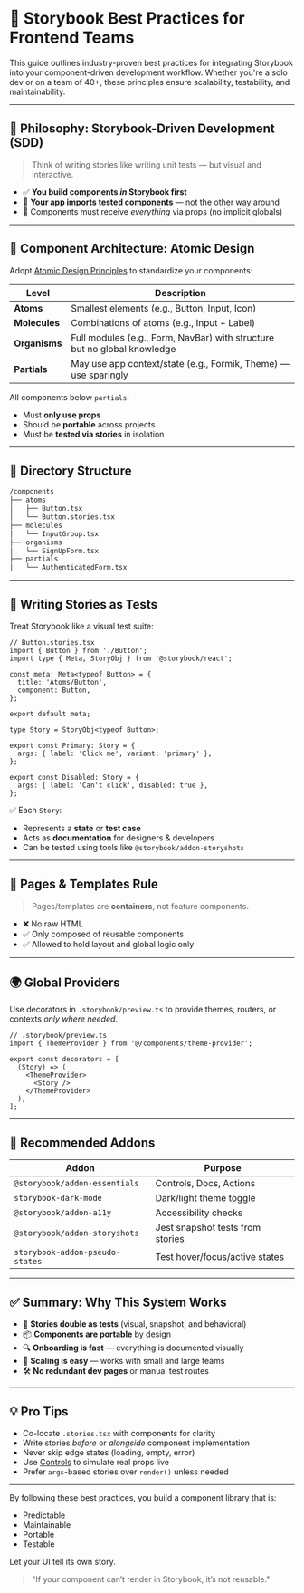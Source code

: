 # 📘 Storybook Best Practices for Frontend Teams

This guide outlines industry-proven best practices for integrating Storybook into your component-driven development workflow. Whether you're a solo dev or on a team of 40+, these principles ensure scalability, testability, and maintainability.

---

## 🎯 Philosophy: Storybook-Driven Development (SDD)

> Think of writing stories like writing unit tests — but visual and interactive.

* ✅ **You build components *in* Storybook first**
* 🔁 **Your app imports tested components** — not the other way around
* 🧱 Components must receive *everything* via props (no implicit globals)

---

## 🧱 Component Architecture: Atomic Design

Adopt [Atomic Design Principles](https://bradfrost.com/blog/post/atomic-web-design/) to standardize your components:

| Level         | Description                                                              |
| ------------- | ------------------------------------------------------------------------ |
| **Atoms**     | Smallest elements (e.g., Button, Input, Icon)                            |
| **Molecules** | Combinations of atoms (e.g., Input + Label)                              |
| **Organisms** | Full modules (e.g., Form, NavBar) with structure but no global knowledge |
| **Partials**  | May use app context/state (e.g., Formik, Theme) — use sparingly          |

All components below `partials`:

* Must **only use props**
* Should be **portable** across projects
* Must be **tested via stories** in isolation

---

## 📁 Directory Structure

```bash
/components
├── atoms
│   ├── Button.tsx
│   └── Button.stories.tsx
├── molecules
│   └── InputGroup.tsx
├── organisms
│   └── SignUpForm.tsx
├── partials
│   └── AuthenticatedForm.tsx
```

---

## 🧪 Writing Stories as Tests

Treat Storybook like a visual test suite:

```tsx
// Button.stories.tsx
import { Button } from './Button';
import type { Meta, StoryObj } from '@storybook/react';

const meta: Meta<typeof Button> = {
  title: 'Atoms/Button',
  component: Button,
};

export default meta;

type Story = StoryObj<typeof Button>;

export const Primary: Story = {
  args: { label: 'Click me', variant: 'primary' },
};

export const Disabled: Story = {
  args: { label: 'Can't click', disabled: true },
};
```

✅ Each `Story`:

* Represents a **state** or **test case**
* Acts as **documentation** for designers & developers
* Can be tested using tools like `@storybook/addon-storyshots`

---

## 🔄 Pages & Templates Rule

> Pages/templates are **containers**, not feature components.

* ❌ No raw HTML
* ✅ Only composed of reusable components
* ✅ Allowed to hold layout and global logic only

---

## 🌍 Global Providers

Use decorators in `.storybook/preview.ts` to provide themes, routers, or contexts *only where needed*.

```tsx
// .storybook/preview.ts
import { ThemeProvider } from '@/components/theme-provider';

export const decorators = [
  (Story) => (
    <ThemeProvider>
      <Story />
    </ThemeProvider>
  ),
];
```

---

## 🔌 Recommended Addons

| Addon                           | Purpose                          |
| ------------------------------- | -------------------------------- |
| `@storybook/addon-essentials`   | Controls, Docs, Actions          |
| `storybook-dark-mode`           | Dark/light theme toggle          |
| `@storybook/addon-a11y`         | Accessibility checks             |
| `@storybook/addon-storyshots`   | Jest snapshot tests from stories |
| `storybook-addon-pseudo-states` | Test hover/focus/active states   |

---

## ✅ Summary: Why This System Works

* 🧪 **Stories double as tests** (visual, snapshot, and behavioral)
* 📦 **Components are portable** by design
* 🔍 **Onboarding is fast** — everything is documented visually
* 🚀 **Scaling is easy** — works with small and large teams
* 🛠️ **No redundant dev pages** or manual test routes

---

## 💡 Pro Tips

* Co-locate `.stories.tsx` with components for clarity
* Write stories *before* or *alongside* component implementation
* Never skip edge states (loading, empty, error)
* Use [Controls](https://storybook.js.org/docs/react/essentials/controls) to simulate real props live
* Prefer `args`-based stories over `render()` unless needed

---

By following these best practices, you build a component library that is:

* Predictable
* Maintainable
* Portable
* Testable

Let your UI tell its own story.

> "If your component can’t render in Storybook, it’s not reusable."

